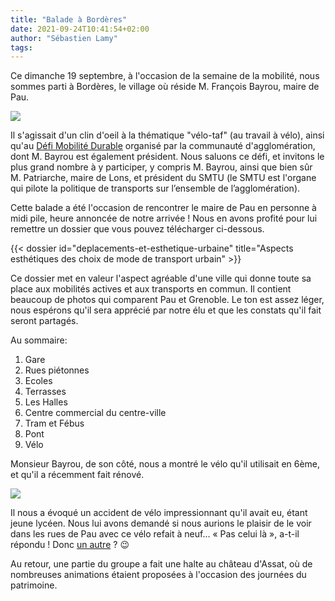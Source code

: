 ```yaml
---
title: "Balade à Bordères"
date: 2021-09-24T10:41:54+02:00
author: "Sébastien Lamy"
tags:
---
```


Ce dimanche 19 septembre, à l'occasion de la semaine de la mobilité, nous sommes parti à Bordères, le village où réside M. François Bayrou, maire de Pau.

<!--more-->

![](ousse.jpg)

Il s'agissait d'un clin d'oeil à la thématique "vélo-taf" (au travail à vélo), ainsi qu'au [Défi Mobilité Durable](https://www.pau.fr/article/participez-au-defi-mobilite-durable-2021-du-1er-octobre-au-14-novembre) organisé par la communauté d'agglomération, dont M. Bayrou est également président. Nous saluons ce défi, et invitons le plus grand nombre à y participer, y compris M. Bayrou, ainsi que bien sûr M. Patriarche, maire de Lons, et président du SMTU (le SMTU  est l'organe qui pilote la politique de transports sur l’ensemble de l’agglomération).

Cette balade a été l'occasion de rencontrer le maire  de Pau en personne à midi pile, heure annoncée de notre arrivée ! Nous en avons profité pour lui remettre un dossier que vous pouvez télécharger ci-dessous.

<div class="pure-g trombi">
{{< dossier id="deplacements-et-esthetique-urbaine" title="Aspects esthétiques des choix de mode de transport urbain" >}}
</div>

Ce dossier met en valeur l'aspect agréable d'une ville qui donne toute sa place aux mobilités actives et aux transports en commun. Il contient beaucoup de photos qui comparent Pau et Grenoble. Le ton est assez léger, nous espérons qu'il sera apprécié par notre élu et que les constats qu'il fait seront partagés.

Au sommaire: 

1.  Gare
2. Rues piétonnes
3. Ecoles
4. Terrasses
5. Les Halles
6. Centre commercial du centre-ville
7. Tram et Fébus
8. Pont
9. Vélo

Monsieur Bayrou, de son côté, nous a montré le vélo qu'il utilisait en 6ème, et qu'il a récemment fait rénové. 

![](velo-bayrou.jpg)

Il nous a évoqué un accident de vélo impressionnant qu'il avait eu, étant jeune lycéen. Nous lui avons demandé si nous aurions le plaisir de le voir dans les rues de Pau avec ce vélo refait à neuf... « Pas celui là », a-t-il répondu ! Donc [un autre](/blog/2018/inoguration-et-revendications/) ? :wink:

Au retour, une partie du groupe a fait une halte au château d'Assat, où de nombreuses animations étaient proposées à l'occasion des journées du patrimoine.
